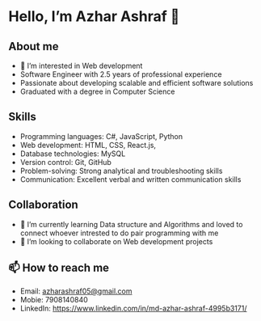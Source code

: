 # Hello, I’m Azhar Ashraf 👋
## About me
- 👀 I’m interested in Web development
- Software Engineer with 2.5 years of professional experience
- Passionate about developing scalable and efficient software solutions
- Graduated with a degree in Computer Science
## Skills
- Programming languages: C#, JavaScript, Python
- Web development: HTML, CSS, React.js,
- Database technologies: MySQL
- Version control: Git, GitHub
- Problem-solving: Strong analytical and troubleshooting skills
- Communication: Excellent verbal and written communication skills
## Collaboration
- 🌱 I’m currently learning Data structure and Algorithms and loved to connect whoever intrested to do pair programming with me
- 💞️ I’m looking to collaborate on Web development projects
## 📫 How to reach me 
- Email: azharashraf05@gmail.com
- Mobie: 7908140840
- LinkedIn: https://www.linkedin.com/in/md-azhar-ashraf-4995b3171/

<!---
azharashra05/azharashra05 is a ✨ special ✨ repository because its `README.md` (this file) appears on your GitHub profile.
You can click the Preview link to take a look at your changes.
--->
